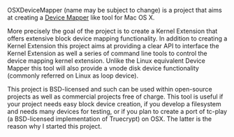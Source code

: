 OSXDeviceMapper (name may be subject to change) is a project that aims at
creating a [Device Mapper](https://en.wikipedia.org/wiki/Device_mapper) 
like tool for Mac OS X.

More precisely the goal of the project is to create a Kernel Extension
that offers extensive block device mapping functionality. In addition
to creating a Kernel Extension this project aims at providing a clear
API to interface the Kernel Extension as well a series of command
line tools to control the device mapping kernel extension. Unlike the 
Linux equivalent Device Mapper this tool will also provide a vnode disk 
device functionality (commonly referred on Linux as loop device).

This project is BSD-licensed and such can be used within open-source 
projects as well as commercial projects free of charge. This tool is 
useful if your project needs easy block device creation, if you develop
a filesystem and needs many devices for testing, or if you plan to 
create a port of tc-play (a BSD-licensed implementation of Truecrypt)
on OSX. The latter is the reason why I started this project.
